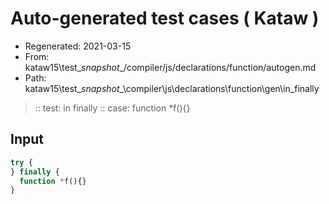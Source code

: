 # Auto-generated test cases ( Kataw )
- Regenerated: 2021-03-15
- From: kataw15\test\__snapshot__/compiler/js/declarations/function/autogen.md
- Path: kataw15\test\__snapshot__\compiler\js\declarations\function\gen\in_finally
> :: test: in finally
> :: case: function *f(){}
## Input

`````js
try {
} finally {
  function *f(){}
}
`````

